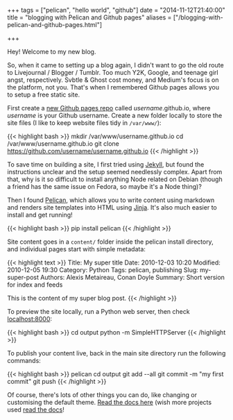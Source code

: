 +++
tags = ["pelican", "hello world", "github"]
date = "2014-11-12T21:40:00"
title = "blogging with Pelican and Github pages"
aliases = ["/blogging-with-pelican-and-github-pages.html"]

+++


Hey! Welcome to my new blog.

So, when it came to setting up a blog again, I didn't want to go the old route to Livejournal / Blogger / Tumblr.  Too much Y2K, Google, and teenage girl angst, respectively.
Svbtle & Ghost cost money, and Medium's focus is on the platform, not you.  That's when I remembered Github pages allows you to setup a free static site.

First create a [new Github pages repo](https://github.com/new) called *username*.github.io, where *username* is your Github username.
Create a new folder locally to store the site files (I like to keep website files tidy in ```/var/www/```):

{{< highlight bash >}}
mkdir /var/www/username.github.io
cd /var/www/username.github.io
git clone https://github.com/username/username.github.io
{{< /highlight >}}

To save time on building a site, I first tried using [Jekyll](http://jekyllrb.com/), but found the instructions unclear and the setup seemed needlessly complex.  Apart from that, why is it so difficult to install anything Node related on Debian (though a friend has the same issue on Fedora, so maybe it's a Node thing)?

Then I found [Pelican](http://blog.getpelican.com/), which allows you to write content using markdown and renders site templates into HTML using [Jinja](http://jinja.pocoo.org/).  It's also much easier to install and get running!

{{< highlight bash >}}
pip install pelican
{{< /highlight >}}

Site content goes in a ```content/``` folder inside the pelican install directory, and individual pages start with simple metadata:

{{< highlight text >}}
Title: My super title
Date: 2010-12-03 10:20
Modified: 2010-12-05 19:30
Category: Python
Tags: pelican, publishing
Slug: my-super-post
Authors: Alexis Metaireau, Conan Doyle
Summary: Short version for index and feeds

This is the content of my super blog post.
{{< /highlight >}}

To preview the site locally, run a Python web server, then check [localhost:8000](http://localhost:8000):

{{< highlight bash >}}
cd output
python -m SimpleHTTPServer
{{< /highlight >}}

To publish your content live, back in the main site directory run the following commands:

{{< highlight bash >}}
pelican
cd output
git add --all
git commit -m "my first commit"
git push
{{< /highlight >}}

Of course, there's lots of other things you can do, like changing or customising the default theme.  [Read the docs here](http://docs.getpelican.com/en/3.5.0/) (wish more projects used [read the docs](https://readthedocs.org/)!
